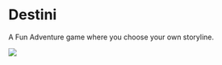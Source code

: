 # Destini
A Fun Adventure game where you choose your own storyline.

<img src='C:\Users\Rishabh\OneDrive\Pictures\destini.png'>

